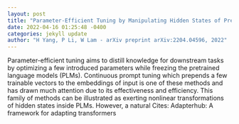 ```yaml
--- 
layout: post 
title: "Parameter-Efficient Tuning by Manipulating Hidden States of Pretrained Language Models For Classification Tasks" 
date: 2022-04-16 01:25:48 -0400 
categories: jekyll update 
author: "H Yang, P Li, W Lam - arXiv preprint arXiv:2204.04596, 2022" 
--- 
```

Parameter-efficient tuning aims to distill knowledge for downstream tasks by optimizing a few introduced parameters while freezing the pretrained language models (PLMs). Continuous prompt tuning which prepends a few trainable vectors to the embeddings of input is one of these methods and has drawn much attention due to its effectiveness and efficiency. This family of methods can be illustrated as exerting nonlinear transformations of hidden states inside PLMs. However, a natural Cites: Adapterhub: A framework for adapting transformers